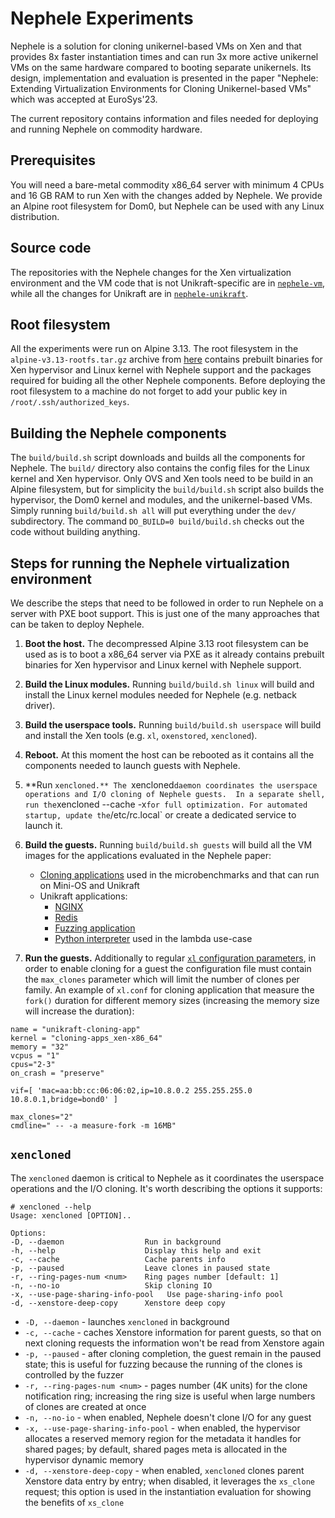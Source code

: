 # Nephele Experiments

Nephele is a solution for cloning unikernel-based VMs on Xen and that provides
8x faster instantiation times and can run 3x more active unikernel VMs on the
same hardware compared to booting separate unikernels. Its design,
implementation and evaluation is presented in the paper "Nephele: Extending
Virtualization Environments for Cloning Unikernel-based VMs" which was accepted
at EuroSys'23.

The current repository contains information and files needed for deploying and
running Nephele on commodity hardware.

## Prerequisites
You will need a bare-metal commodity x86_64 server with minimum 4 CPUs and 16
GB RAM to run Xen with the changes added by Nephele.  We provide an Alpine root
filesystem for Dom0, but Nephele can be used with any Linux distribution.

## Source code
The repositories with the Nephele changes for the Xen virtualization
environment and the VM code that is not Unikraft-specific are in
[`nephele-vm`](https://github.com/orgs/nephele-vm/repositories), while all the
changes for Unikraft are in
[`nephele-unikraft`](https://github.com/orgs/nephele-unikraft/repositories).

## Root filesystem
All the experiments were run on Alpine 3.13. The root filesystem in the
`alpine-v3.13-rootfs.tar.gz` archive from
[here](https://github.com/nephele-vm/alpine) contains prebuilt binaries for Xen
hypervisor and Linux kernel with Nephele support and the packages required for
buiding all the other Nephele components.  Before deploying the root filesystem
to a machine do not forget to add your public key in
`/root/.ssh/authorized_keys`.

## Building the Nephele components
The `build/build.sh` script downloads and builds all the components for
Nephele. The `build/` directory also contains the config files for the Linux
kernel and Xen hypervisor. Only OVS and Xen tools need to be build in an Alpine
filesystem, but for simplicity the `build/build.sh` script also builds the
hypervisor, the Dom0 kernel and modules, and the unikernel-based VMs.  Simply
running `build/build.sh all` will put everything under the `dev/` subdirectory.
The command `DO_BUILD=0 build/build.sh` checks out the code without building
anything.

## Steps for running the Nephele virtualization environment
We describe the steps that need to be followed in order to run Nephele on a
server with PXE boot support. This is just one of the many approaches that can
be taken to deploy Nephele.
1. **Boot the host.** The decompressed Alpine 3.13 root filesystem can be
used as is to boot a x86_64 server via PXE as it already contains prebuilt
binaries for Xen hypervisor and Linux kernel with Nephele support.

2. **Build the Linux modules.** Running `build/build.sh linux` will build
and install the Linux kernel modules needed for Nephele (e.g. netback driver).

3. **Build the userspace tools.**  Running `build/build.sh userspace` will
build and install the Xen tools (e.g. `xl`, `oxenstored`, `xencloned`).

4. **Reboot.** At this moment the host can be rebooted as it contains all the
components needed to launch guests with Nephele.

5. **Run `xencloned.** The `xencloned` daemon coordinates the userspace
operations and I/O cloning of Nephele guests.  In a separate shell, run the
`xencloned --cache -x` for full optimization. For automated startup, update the
`/etc/rc.local` or create a dedicated service to launch it.

6. **Build the guests.** Running `build/build.sh guests` will build all the VM
images for the applications evaluated in the Nephele paper:
     * [Cloning applications](https://github.com/nephele-vm/cloning-apps) used in the microbenchmarks and that can run on Mini-OS and Unikraft
     * Unikraft applications:
       * [NGINX](https://github.com/nephele-unikraft/app-nginx)
       * [Redis](https://github.com/nephele-unikraft/app-redis)
       * [Fuzzing application](https://github.com/nephele-unikraft/app-fuzz)
       * [Python interpreter](https://github.com/nephele-unikraft/app-python) used in the lambda use-case

7. **Run the guests.** Additionally to regular [`xl` configuration
parameters](https://xenbits.xen.org/docs/unstable/man/xl.cfg.5.html), in order
to enable cloning for a guest the configuration file must contain the
`max_clones` parameter which will limit the number of clones per family. An
example of `xl.conf` for cloning application that measure the `fork()` duration
for different memory sizes (increasing the memory size will increase the
duration):
 
```
name = "unikraft-cloning-app"
kernel = "cloning-apps_xen-x86_64"
memory = "32"
vcpus = "1"
cpus="2-3"
on_crash = "preserve"

vif=[ 'mac=aa:bb:cc:06:06:02,ip=10.8.0.2 255.255.255.0 10.8.0.1,bridge=bond0' ]

max_clones="2"
cmdline=" -- -a measure-fork -m 16MB"
```

## `xencloned`
The `xencloned` daemon is critical to Nephele as it coordinates the userspace operations and the I/O cloning.
It's worth describing the options it supports:

```
# xencloned --help
Usage: xencloned [OPTION]..

Options:
-D, --daemon                  Run in background
-h, --help                    Display this help and exit
-c, --cache                   Cache parents info
-p, --paused                  Leave clones in paused state
-r, --ring-pages-num <num>    Ring pages number [default: 1]
-n, --no-io                   Skip cloning IO
-x, --use-page-sharing-info-pool   Use page-sharing-info pool
-d, --xenstore-deep-copy      Xenstore deep copy
```

* `-D, --daemon` - launches `xencloned` in background
* `-c, --cache` - caches Xenstore information for parent guests, so that on next cloning requests the information won't be read from Xenstore again
* `-p, --paused` - after cloning completion, the guest remain in the paused state; this is useful for fuzzing because the running of the clones is controlled by the fuzzer
* `-r, --ring-pages-num <num>` - pages number (4K units) for the clone notification ring; increasing the ring size is useful when large numbers of clones are created at once
* `-n, --no-io` - when enabled, Nephele doesn't clone I/O for any guest
* `-x, --use-page-sharing-info-pool` - when enabled, the hypervisor allocates a reserved memory region for the metadata it handles for shared pages; by default, shared pages meta is allocated in the hypervisor dynamic memory 
* `-d, --xenstore-deep-copy` - when enabled, `xencloned` clones parent Xenstore data entry by entry; when disabled, it leverages the `xs_clone` request; this option is used
in the instantiation evaluation for showing the benefits of `xs_clone`
